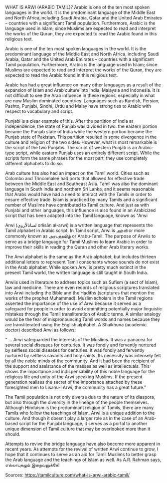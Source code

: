 WHAT IS ARWI (ARABIC TAMIL)?
Arabic is one of the ten most spoken languages in the world. It is the predominant language of the Middle East and North Africa,including Saudi Arabia, Qatar and the United Arab Emirates – countries with a significant Tamil population. Furthermore, Arabic is the language used in Islam; since Muslims are expected to read and interpret the works of the Quran, they are expected to read the Arabic found in this religious text.

Arabic is one of the ten most spoken languages in the world. It is the predominant language of the Middle East and North Africa, including Saudi Arabia, Qatar and the United Arab Emirates – countries with a significant Tamil population. Furthermore, Arabic is the language used in Islam; since Muslims are expected to read and interpret the works of the Quran, they are expected to read the Arabic found in this religious text.

Arabic has had a great influence on many other languages as a result of the expansion of Islam and Arab culture into India, Malaysia and Indonesia. It is not difficult to see the Arab influence in these regions, especially in what are now Muslim dominated countries. Languages such as Kurdish, Persian, Pashto, Punjabi, Sindhi, Urdu and Malay have strong ties to Arabic with respect to vocabulary and script.

Punjabi is a clear example of this. After the partition of India at independence, the state of Punjab was divided in two: the eastern portion became the Punjab state of India while the western portion became the Punjab state of Pakistan. This partition resulted in some divergence in the culture and religion of the two sides. However, what is most remarkable is the script of the two Punjabs. The script of western Punjab is an Arabic-type script, while eastern Punjab uses an entirely different script. While the scripts form the same phrases for the most part, they use completely different alphabets to do so.

Arab culture has also had an impact on the Tamil world. Cities such as Colombo and Trincomalee had ports that allowed for effective trade between the Middle East and Southeast Asia. Tamil was also the dominant language in South India and northern Sri Lanka, and it seems reasonable that Arabs would have had a need to interact with the Tamils in order to ensure effective trade. Islam is practiced by many Tamils and a significant number of Muslims have contributed to Tamil culture. And just as with Punjabi and other languages, this influence is also found in an Arabicized script that has been adapted into the Tamil language, known as "Arwi

Arwi (لسانالأروي orlisān al-arwi) is a written language that represents the Tamil alphabet in Arabic script. In Tamil script, Arwi is அர்வி or more commonly known as அரபுத்தமிழ் or Arabu-Tamil. The purpose of Arwiis to serve as a bridge language for Tamil Muslims to learn Arabic in order to improve their skills in reading the Quran and other Arab literary works.

The Arwi alphabet is the same as the Arab alphabet, but includes thirteen additional letters to represent Tamil consonants whose sounds do not exist in the Arab alphabet. While spoken Arwi is pretty much extinct in the present Tamil world, the written language is still taught in South India.

Arwiis used in literature to address topics such as Sufism (a sect of Islam), law and medicine. There are even records of religious scriptures translated into Arwi including the Bible and the Hadiths (scriptures that mention the works of the prophet Muhammad). Muslim scholars in the Tamil regions asserted the importance of the use of Arwi because it served as a safeguard for people in order to avoid committing potentially major linguistic mistakes through the Tamil transliteration of Arabic terms. A similar analogy would be the fear of mispronouncing Tamil words and names because they are transliterated using the English alphabet. A Shaikhuna (academic doctor) described Arwi as follows:

“ … Arwi safeguarded the interests of the Muslims. It was a panacea for several social diseases for centuries. It was fondly and fervently nurtured by selfless social diseases for centuries. It was fondly and fervently nurtured by selfless savants and holy saints. Its necessity was intensely felt by all the noble minds of the community. And it had been the recipient of the support and assistance of the masses as well as intellectuals. This shows the importance and indispensability of this noble language for the religious life and unity of the Arwi speaking Muslims. If the present generation realises the secret of the importance attached by these foresighted men to Lisanu-l Arwi, the community has a great future.”

The Tamil population is not only diverse due to the nature of its diaspora, but also through the diversity in the lineage of the people themselves. Although Hinduism is the predominant religion of Tamils, there are many Tamils who follow the teachings of Islam. Arwi is a unique addition to the culture. And though it doesn’t play a larger role as in the case of an Arab-based script for the Punjabi language, it serves as a portal to another unique dimension of Tamil culture that may be overlooked more than it should.

Attempts to revive the bridge language have also become more apparent in recent years. As attempts for the revival of written Arwi continue to grow, I hope that it continues to serve as an aid for Tamil Muslims to better grasp the Arab language and the teachings of Islam as well. As A.R. Rahman says, எல்லாபுகழும் இறைவனுக்கே!

Sources: https://tamilculture.com/what-is-arwi-arabic-tamil/

